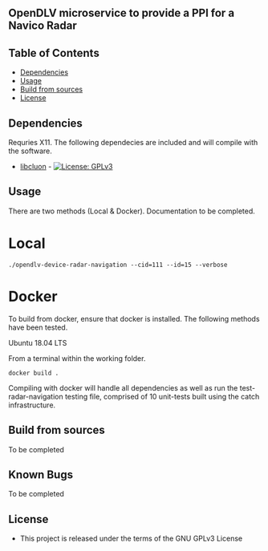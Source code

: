 ## OpenDLV microservice to provide a PPI for a Navico Radar

## Table of Contents
* [Dependencies](#dependencies)
* [Usage](#usage)
* [Build from sources](#build-from-sources-on-the-example-of-ubuntu-1604-lts)
* [License](#license)


## Dependencies
Requries X11. The following dependecies are included and will compile with the software. 

* [libcluon](https://github.com/chrberger/libcluon) - [![License: GPLv3](https://img.shields.io/badge/license-GPL--3-blue.svg
)](https://www.gnu.org/licenses/gpl-3.0.txt)

## Usage

There are two methods (Local & Docker). Documentation to be completed.  

# Local

```
./opendlv-device-radar-navigation --cid=111 --id=15 --verbose

```
# Docker

To build from docker, ensure that docker is installed. The following methods have been tested.

Ubuntu 18.04 LTS

From a terminal within the working folder. 

```
docker build .

```
Compiling with docker will handle all dependencies as well as run the test-radar-navigation testing file, comprised of 10 unit-tests built using the catch infrastructure. 

## Build from sources

To be completed

## Known Bugs

To be completed

## License

* This project is released under the terms of the GNU GPLv3 License

